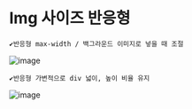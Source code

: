 # Img 사이즈 반응형


    ✔️반응형 max-width / 백그라운드 이미지로 넣을 때 조절
![image](https://github.com/YENAZIGMINA/Publilshing/assets/129706758/8f7d143c-a135-4a4d-880f-adb6b84ff7f7)


    ✔️반응형 가변적으로 div 넓이, 높이 비율 유지
![image](https://github.com/YENAZIGMINA/Publilshing/assets/129706758/6fe50ae1-ac8c-4bd7-be83-824ec4707bed)
